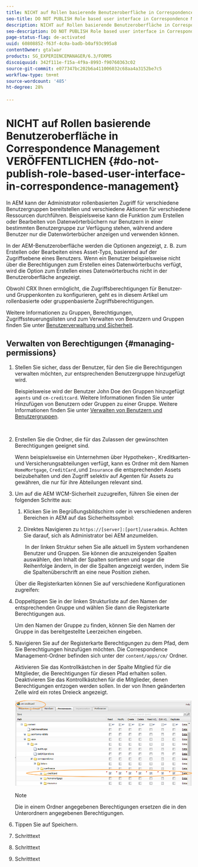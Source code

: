```yaml
---
title: NICHT auf Rollen basierende Benutzeroberfläche in Correspondence Management VERÖFFENTLICHEN
seo-title: DO NOT PUBLISH Role based user interface in Correspondence Management
description: NICHT auf Rollen basierende Benutzeroberfläche in Correspondence Management VERÖFFENTLICHEN
seo-description: DO NOT PUBLISH Role based user interface in Correspondence Management
page-status-flag: de-activated
uuid: 60808852-f63f-4c0a-badb-b0af93c995a8
contentOwner: gtalwar
products: SG_EXPERIENCEMANAGER/6.3/FORMS
discoiquuid: 342f111e-f15a-4f9a-8993-f90760363c02
source-git-commit: e077347bc202b6a411006032c68aa4a3152be7c5
workflow-type: tm+mt
source-wordcount: '485'
ht-degree: 28%

---
```



# NICHT auf Rollen basierende Benutzeroberfläche in Correspondence Management VERÖFFENTLICHEN {#do-not-publish-role-based-user-interface-in-correspondence-management}

In AEM kann der Administrator rollenbasierten Zugriff für verschiedene Benutzergruppen bereitstellen und verschiedene Aktionen für verschiedene Ressourcen durchführen. Beispielsweise kann die Funktion zum Erstellen oder Bearbeiten von Datenwörterbüchern nur Benutzern in einer bestimmten Benutzergruppe zur Verfügung stehen, während andere Benutzer nur die Datenwörterbücher anzeigen und verwenden können.

In der AEM-Benutzeroberfläche werden die Optionen angezeigt, z. B. zum Erstellen oder Bearbeiten eines Asset-Typs, basierend auf der Zugriffsebene eines Benutzers. Wenn ein Benutzer beispielsweise nicht über die Berechtigungen zum Erstellen eines Datenwörterbuchs verfügt, wird die Option zum Erstellen eines Datenwörterbuchs nicht in der Benutzeroberfläche angezeigt.

Obwohl CRX Ihnen ermöglicht, die Zugriffsberechtigungen für Benutzer- und Gruppenkonten zu konfigurieren, geht es in diesem Artikel um rollenbasierte oder gruppenbasierte Zugriffsberechtigungen.

Weitere Informationen zu Gruppen, Berechtigungen, Zugriffssteuerungslisten und zum Verwalten von Benutzern und Gruppen finden Sie unter [Benutzerverwaltung und Sicherheit](/help/sites-administering/security.md).

## Verwalten von Berechtigungen {#managing-permissions}

1. Stellen Sie sicher, dass der Benutzer, für den Sie die Berechtigungen verwalten möchten, zur entsprechenden Benutzergruppe hinzugefügt wird.

   Beispielsweise wird der Benutzer John Doe den Gruppen hinzugefügt `agents` und `cm-creditcard`. Weitere Informationen finden Sie unter Hinzufügen von Benutzern oder Gruppen zu einer Gruppe. Weitere Informationen finden Sie unter [Verwalten von Benutzern und Benutzergruppen](/help/communities/users.md).

   ![]()

1. Erstellen Sie die Ordner, die für das Zulassen der gewünschten Berechtigungen geeignet sind.

   Wenn beispielsweise ein Unternehmen über Hypotheken-, Kreditkarten- und Versicherungsabteilungen verfügt, kann es Ordner mit dem Namen `HomeMortgage`, `CreditCard,`und `Insurance` die entsprechenden Assets beizubehalten und den Zugriff selektiv auf Agenten für Assets zu gewähren, die nur für ihre Abteilungen relevant sind.

1. Um auf die AEM WCM-Sicherheit zuzugreifen, führen Sie einen der folgenden Schritte aus:

   1. Klicken Sie im Begrüßungsbildschirm oder in verschiedenen anderen Bereichen in AEM auf das Sicherheitssymbol:

   1. Direktes Navigieren zu `https://[server]:[port]/useradmin`. Achten Sie darauf, sich als Administrator bei AEM anzumelden.

      ![]()
   In der linken Struktur sehen Sie alle aktuell im System vorhandenen Benutzer und Gruppen. Sie können die anzuzeigenden Spalten auswählen, den Inhalt der Spalten sortieren und sogar die Reihenfolge ändern, in der die Spalten angezeigt werden, indem Sie die Spaltenüberschrift an eine neue Position ziehen.

   Über die Registerkarten können Sie auf verschiedene Konfigurationen zugreifen:

1. Doppeltippen Sie in der linken Strukturliste auf den Namen der entsprechenden Gruppe und wählen Sie dann die Registerkarte Berechtigungen aus.

   Um den Namen der Gruppe zu finden, können Sie den Namen der Gruppe in das bereitgestellte Leerzeichen eingeben.

1. Navigieren Sie auf der Registerkarte Berechtigungen zu dem Pfad, dem Sie Berechtigungen hinzufügen möchten. Die Correspondence Management-Ordner befinden sich unter der `content/apps/cm/` Ordner.

   Aktivieren Sie das Kontrollkästchen in der Spalte Mitglied für die Mitglieder, die Berechtigungen für diesen Pfad erhalten sollen. Deaktivieren Sie das Kontrollkästchen für die Mitglieder, denen Berechtigungen entzogen werden sollen. In der von Ihnen geänderten Zelle wird ein rotes Dreieck angezeigt.

   ![useradmin-creditcard](assets/useradmin-creditcard.png)

   >[!NOTE]
   >
   >Die in einem Ordner angegebenen Berechtigungen ersetzen die in den Unterordnern angegebenen Berechtigungen.

1. Tippen Sie auf Speichern.
1. Schritttext
1. Schritttext
1. Schritttext

